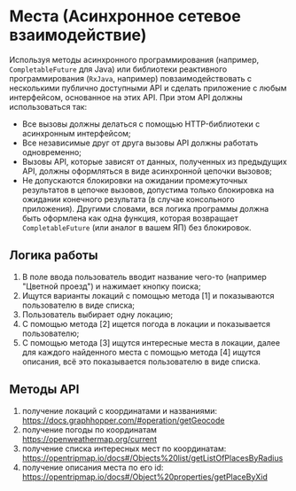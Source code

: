 # Места (Асинхронное сетевое взаимодействие)

Используя методы асинхронного программирования (например, `CompletableFuture` для Java) или библиотеки реактивного
программирования (`RxJava`, например) повзаимодействовать с несколькими публично доступными API и сделать приложение с
любым интерфейсом, основанное на этих API. При этом API должны использоваться так:

+ Все вызовы должны делаться с помощью HTTP-библиотеки с асинхронным интерфейсом;
+ Все независимые друг от друга вызовы API должны работать одновременно;
+ Вызовы API, которые зависят от данных, полученных из предыдущих API, должны оформляться в виде асинхронной цепочки
вызовов;
+ Не допускаются блокировки на ожидании промежуточных результатов в цепочке вызовов, допустима только блокировка на
ожидании конечного результата (в случае консольного приложения). Другими словами, вся логика программы должна быть
оформлена как одна функция, которая возвращает `CompletableFuture` (или аналог в вашем ЯП) без блокировок.

## Логика работы

1. В поле ввода пользователь вводит название чего-то (например "Цветной проезд") и нажимает кнопку поиска;
2. Ищутся варианты локаций с помощью метода [1] и показываются пользователю в виде списка;
3. Пользователь выбирает одну локацию;
4. С помощью метода [2] ищется погода в локации и показывается пользователю;
5. С помощью метода [3] ищутся интересные места в локации, далее для каждого найденного места с помощью метода [4] ищутся
описания, всё это показывается пользователю в виде списка.

## Методы API

1. получение локаций с координатами и названиями: https://docs.graphhopper.com/#operation/getGeocode
2. получение погоды по координатам https://openweathermap.org/current
3. получение списка интересных мест по координатам: https://opentripmap.io/docs#/Objects%20list/getListOfPlacesByRadius
4. получение описания места по его id: https://opentripmap.io/docs#/Object%20properties/getPlaceByXid